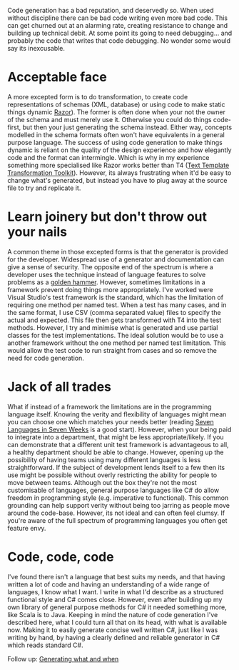 Code generation has a bad reputation, and deservedly so. When used without discipline there can be bad code writing even more bad code. This can get churned out at an alarming rate, creating resistance to change and building up technical debit. At some point its going to need debugging... and probably the code that writes that code debugging. No wonder some would say its inexcusable.

# Acceptable face

A more excepted form is to do transformation, to create code representations of schemas (XML, database) or using code to make static things dynamic [Razor](http://www.asp.net/web-pages/tutorials/basics/2-introduction-to-asp-net-web-programming-using-the-razor-syntax)). The former is often done when your not the owner of the schema and must merely use it. Otherwise you could do things code-first, but then your just generating the schema instead. Either way, concepts modelled in the schema formats often won't have equivalents in a general purpose language. The success of using code generation to make things dynamic is reliant on the quality of the design experience and how elegantly code and the format can intermingle. Which is why in my experience something more specialised like Razor works better than T4 ([Text Template Transformation Toolkit](http://msdn.microsoft.com/en-us/library/bb126445.aspx)). However, its always frustrating when it'd be easy to change what's generated, but instead you have to plug away at the source file to try and replicate it.

# Learn joinery but don't throw out your nails

A common theme in those excepted forms is that the generator is provided for the developer. Widespread use of a generator and documentation can give a sense of security. The opposite end of the spectrum is where a developer uses the technique instead of language features to solve problems as a [golden hammer](http://en.wikipedia.org/wiki/Golden_hammer). However, sometimes limitations in a framework prevent doing things more appropriately. I've worked were Visual Studio's test framework is the standard, which has the limitation of requiring one method per named test. When a test has many cases, and in the same format, I use CSV (comma separated value) files to specify the actual and expected. This file then gets transformed with T4 into the test methods. However, I try and minimise what is generated and use partial classes for the test implementations. The ideal solution would be to use a another framework without the one method per named test limitation. This would allow the test code to run straight from cases and so remove the need for code generation.

# Jack of all trades

What if instead of a framework the limitations are in the programming language itself. Knowing the verity and flexibility of languages might mean you can choose one which matches your needs better (reading [Seven Languages in Seven Weeks](http://pragprog.com/book/btlang/seven-languages-in-seven-weeks) is a good start). However, when your being paid to integrate into a department, that might be less appropriate/likely. If you can demonstrate that a different unit test framework is advantageous to all, a healthy department should be able to change. However, opening up the possibility of having teams using many different languages is less straightforward. If the subject of development lends itself to a few then its use might be possible without overly restricting the ability for people to move between teams. Although out the box they're not the most customisable of languages, general purpose languages like C# do allow freedom in programming style (e.g. imperative to functional). This common grounding can help support verity without being too jarring as people move around the code-base. However, its not ideal and can often feel clumsy. If you're aware of the full spectrum of programming languages you often get feature envy.

# Code, code, code

I've found there isn't a language that best suits my needs, and that having written a lot of code and having an understanding of a wide range of languages, I know what I want. I write in what I'd describe as a structured functional style and C# comes close. However, even after building up my own library of general purpose methods for C# it needed something more, like Scala is to Java. Keeping in mind the nature of code generation I've described here, what I could turn all that on its head, with what is available now. Making it to easily generate concise well written C#, just like I was writing by hand, by having a clearly defined and reliable generator in C# which reads standard C#.

Follow up: [Generating what and when](2014-07-25-the-cg-words.md)